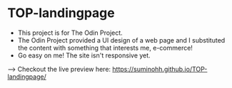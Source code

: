 # TOP-landingpage

- This project is for The Odin Project.
- The Odin Project provided a UI design of a web page and I substituted the content with something that interests me, e-commerce!
- Go easy on me! The site isn't responsive yet. 

--> Checkout the live preview here: https://suminohh.github.io/TOP-landingpage/


